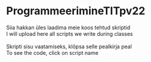 # ProgrammeerimineTITpv22

Siia hakkan üles laadima meie koos tehtud skriptid<br>
I will upload here all scripts we write during classes
<br><br>
Skripti sisu vaatamiseks, klõpsa selle pealkirja peal<br>
To see the code, click on script name

